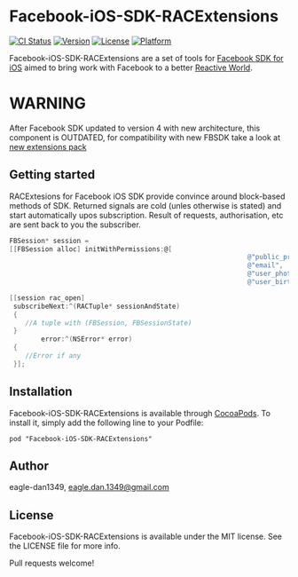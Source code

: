 # Facebook-iOS-SDK-RACExtensions

[![CI Status](http://img.shields.io/travis/eagle-dan1349/Facebook-iOS-SDK-RACExtensions.svg?style=flat)](https://travis-ci.org/eagle-dan1349/Facebook-iOS-SDK-RACExtensions)
[![Version](https://img.shields.io/cocoapods/v/Facebook-iOS-SDK-RACExtensions.svg?style=flat)](http://cocoadocs.org/docsets/Facebook-iOS-SDK-RACExtensions)
[![License](https://img.shields.io/cocoapods/l/Facebook-iOS-SDK-RACExtensions.svg?style=flat)](http://cocoadocs.org/docsets/Facebook-iOS-SDK-RACExtensions)
[![Platform](https://img.shields.io/cocoapods/p/Facebook-iOS-SDK-RACExtensions.svg?style=flat)](http://cocoadocs.org/docsets/Facebook-iOS-SDK-RACExtensions)

Facebook-iOS-SDK-RACExtensions are a set of tools for [Facebook SDK for iOS](https://github.com/facebook/facebook-ios-sdk) aimed to bring work with Facebook to a better [Reactive World](https://github.com/ReactiveCocoa/ReactiveCocoa).

# WARNING
After Facebook SDK updated to version 4 with new architecture, this component is OUTDATED, for compatibility with new FBSDK take a look at [new extensions pack](https://github.com/eagle-dan1349/FBSDK-RACExtensions)

## Getting started

RACExtesions for Facebook iOS SDK provide convince around block-based methods of SDK.
Returned signals are cold (unles otherwise is stated) and start automatically upos subscription.
Result of requests, authorisation, etc are sent back to you the subscriber.

```Objective-C
FBSession* session = 
[[FBSession alloc] initWithPermissions:@[
                                                            @"public_profile",
                                                            @"email",
                                                            @"user_photos",
                                                            @"user_birthday"]];

[[session rac_open] 
 subscribeNext:^(RACTuple* sessionAndState)
 {
    //A tuple with (FBSession, FBSessionState)
 }
        error:^(NSError* error)
 {
    //Error if any
 }];
```

## Installation

Facebook-iOS-SDK-RACExtensions is available through [CocoaPods](http://cocoapods.org). To install
it, simply add the following line to your Podfile:

    pod "Facebook-iOS-SDK-RACExtensions"

## Author

eagle-dan1349, eagle.dan.1349@gmail.com

## License

Facebook-iOS-SDK-RACExtensions is available under the MIT license. See the LICENSE file for more info.

Pull requests welcome!